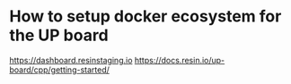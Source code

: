 # How to setup docker ecosystem for the UP board

https://dashboard.resinstaging.io
https://docs.resin.io/up-board/cpp/getting-started/

